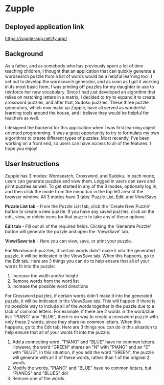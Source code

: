# Zupple
## Deployed application link
https://zupple-app.netlify.app/

## Background
As a father, and as somebody who has previously spent a lot of time teaching children, I thought that an application that can quickly generate a wordsearch puzzle from a list of words would be a helpful learning tool. I set out to develop the wordsearch generator, and as soon as I got it working in its most basic form, I was printing off puzzles for my daughter to use to reinforce her new vocabulary. Since I had just developed an algorithm that relies on matching letters in a matrix, I decided to try to expand it to create crossword puzzles, and after that, Sudoku puzzles. These three puzzle generators, which now make up Zupple, have all served as wonderful learning tools around the house, and I believe they would be helpful for teachers as well.

I designed the backend for this application when I was first learning object oriented programming. It was a great opportunity to try to formulate my own algorithms to create different types of puzzles. Most recently, I've been working on a front end, so users can have access to all of the features. I hope you enjoy!

## User Instructions
Zupple has 3 modes: Wordsearch, Crossword, and Sudoku. In each mode, users can generate puzzles and view them. Logged in users can save and print puzzles as well. To get started in any of the 3 modes, optionally log in, and then click the mode from the menu bar in the top left area of the browser window. All 3 modes have 3 tabs: Puzzle List, Edit, and View/Save.

**Puzzle List tab** - From the Puzzle List tab, click the 'Create New Puzzle' button to create a new puzzle. If you have any saved puzzles, click on the edit, view, or delete icons for that puzzle to take any of these options.

**Edit tab** - Fill out all of the required fields. Clicking the 'Generate Puzzle' button will generate the puzzle and open the 'View/Save' tab.

**View/Save tab** - Here you can view, save, or print your puzzle. 

For Wordsearch puzzles, if certain words didn't make it into the generated puzzle, it will be indicated in the View/Save tab. When this happens, go to the Edit tab. Here are 3 things you can do to help ensure that all of your words fit into the puzzle:
1. Increase the width and/or height
2. Remove words from the word list
3. Increase the possible word directions

For Crossword puzzles, if certain words didn't make it into the generated puzzle, it will be indicated in the View/Save tab. This will happen if there is no possible way to include all of the words together in the puzzle due to a lack of common letters. For example, if there are 2 words in the word/clue list: "PIANO" and "BLUE", there is no way to create a crossword puzzle with only these 2 words, since they share no common letters. When this happens, go to the Edit tab. Here are 3 things you can do in this situation to help ensure that all of your words fit into the puzzle:
1. Add a connecting word. "PIANO" and "BLUE" have no common letters. However, the word "GREEN" shares an "N" with "PIANO" and an "E" with "BLUE". In this situation, if you add the word "GREEN", the puzzle will generate with all 3 of these words, rather than 1 of the original 2 words.
2. Modify the words, "PIANO" and "BLUE" have no common letters, but "PIANOS" and "BLUES" do!
3. Remove one of the words.
